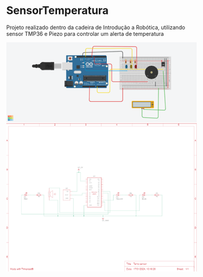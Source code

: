 # SensorTemperatura
Projeto realizado dentro da cadeira de Introdução a Robótica, utilizando sensor TMP36 e Piezo para controlar um alerta de temperatura

![Alt text](<Temp sensor.png>)
![Alt text](image.png)
